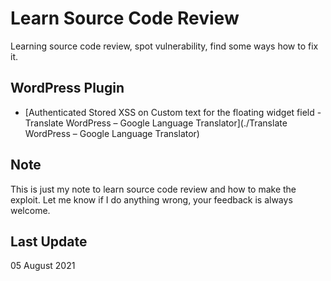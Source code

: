 # Learn Source Code Review
Learning source code review, spot vulnerability, find some ways how to fix it.

## WordPress Plugin

* [Authenticated Stored XSS on Custom text for the floating widget field - Translate WordPress – Google Language Translator](./Translate WordPress – Google Language Translator)

## Note
This is just my note to learn source code review and how to make the exploit. Let me know if I do anything wrong, your feedback is always welcome.

## Last Update
05 August 2021